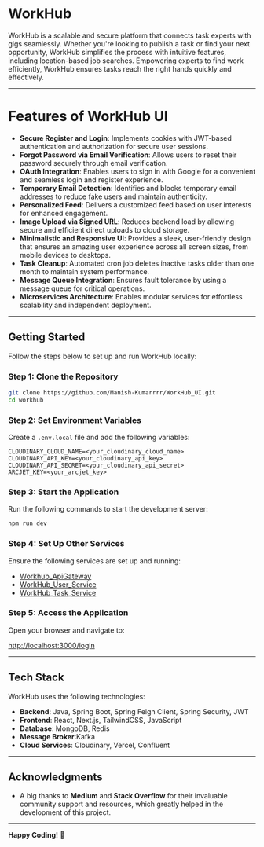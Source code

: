 # WorkHub

WorkHub is a scalable and secure platform that connects task experts with gigs seamlessly. Whether you're looking to publish a task or find your next opportunity, WorkHub simplifies the process with intuitive features, including location-based job searches. Empowering experts to find work efficiently, WorkHub ensures tasks reach the right hands quickly and effectively.

---
# Features of WorkHub UI

- **Secure Register and Login**: Implements cookies with JWT-based authentication and authorization for secure user sessions.  
- **Forgot Password via Email Verification**: Allows users to reset their password securely through email verification.  
- **OAuth Integration**: Enables users to sign in with Google for a convenient and seamless login and register experience.  
- **Temporary Email Detection**: Identifies and blocks temporary email addresses to reduce fake users and maintain authenticity.  
- **Personalized Feed**: Delivers a customized feed based on user interests for enhanced engagement.  
- **Image Upload via Signed URL**: Reduces backend load by allowing secure and efficient direct uploads to cloud storage.  
- **Minimalistic and Responsive UI**: Provides a sleek, user-friendly design that ensures an amazing user experience across all screen sizes, from mobile devices to desktops.
- **Task Cleanup**: Automated cron job deletes inactive tasks older than one month to maintain system performance.  
- **Message Queue Integration**: Ensures fault tolerance by using a message queue for critical operations.  
- **Microservices Architecture**: Enables modular services for effortless scalability and independent deployment.  
---
## Getting Started

Follow the steps below to set up and run WorkHub locally:

### Step 1: Clone the Repository

```bash
git clone https://github.com/Manish-Kumarrrr/WorkHub_UI.git
cd workhub
```

### Step 2: Set Environment Variables

Create a `.env.local` file and add the following variables:

```plaintext
CLOUDINARY_CLOUD_NAME=<your_cloudinary_cloud_name>
CLOUDINARY_API_KEY=<your_cloudinary_api_key>
CLOUDINARY_API_SECRET=<your_cloudinary_api_secret>
ARCJET_KEY=<your_arcjet_key>
```

### Step 3: Start the Application

Run the following commands to start the development server:

```bash
npm run dev
```

### Step 4: Set Up Other Services

Ensure the following services are set up and running:

- [Workhub_ApiGateway](https://github.com/Manish-Kumarrrr/WorkHub_ApiGateway.git)
- [WorkHub_User_Service](https://github.com/Manish-Kumarrrr/WorkHub_User_Service.git)
- [WorkHub_Task_Service](https://github.com/Manish-Kumarrrr/WorkHub_Task_Service.git)

### Step 5: Access the Application

Open your browser and navigate to:

[http://localhost:3000/login](http://localhost:3000/login)

---

## Tech Stack

WorkHub uses the following technologies:

- **Backend**: Java, Spring Boot, Spring Feign Client, Spring Security, JWT
- **Frontend**: React, Next.js, TailwindCSS, JavaScript
- **Database**: MongoDB, Redis
- **Message Broker**:Kafka 
- **Cloud Services**: Cloudinary, Vercel, Confluent

---

## Acknowledgments

- A big thanks to **Medium** and **Stack Overflow** for their invaluable community support and resources, which greatly helped in the development of this project.


---

**Happy Coding!** 🚀
